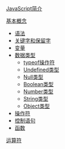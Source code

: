 [JavaScript简介](JavaScript简介.md)

[基本概念]()
- [语法](基本概念/语法.md)
- [关键字和保留字](基本概念/关键字和保留字.md)
- [变量](基本概念/变量.md)
- [数据类型](基本概念/数据类型.md)
    - [typeof操作符](基本概念/数据类型.md)
    - [Undefined类型](基本概念/数据类型.md)
    - [Null类型](基本概念/数据类型.md)
    - [Boolean类型](基本概念/数据类型.md)
    - [Number类型](基本概念/数据类型.md)
    - [String类型](基本概念/数据类型.md)
    - [Object类型](基本概念/数据类型.md)
- [操作符](基本概念/操作符.md)
- [控制语句]()
- [函数]()

[运算符]()